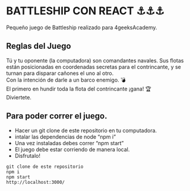 <h1 class="code-line" data-line-start=0 data-line-end=1 ><a id="BATTLESHIP_CON_REACT__0"></a>BATTLESHIP CON REACT ⚓⚓⚓</h1>
<p class="has-line-data" data-line-start="2" data-line-end="3">Pequeño juego de Battleship realizado para 4geeksAcademy.</p>
<h2 class="code-line" data-line-start=3 data-line-end=4 ><a id="Reglas_del_Juego_3"></a>Reglas del Juego</h2>
<p class="has-line-data" data-line-start="4" data-line-end="8">Tú y tu oponente (la computadora) son comandantes navales. Sus flotas están posicionadas en coordenadas secretas para el contrincante, y se turnan para disparar cañones el uno al otro.<br>
Con la intención de darle a un barco enemigo. 💣<br>
El primero en hundir toda la flota del contrincante ¡gana! 🏆<br>
Diviertete.</p>
<h2 class="code-line" data-line-start=9 data-line-end=10 ><a id="Para_poder_correr_el_juego_9"></a>Para poder correr el juego.</h2>
<ul>
<li class="has-line-data" data-line-start="10" data-line-end="11">Hacer un git clone de este repositorio en tu computadora.</li>
<li class="has-line-data" data-line-start="11" data-line-end="12">intalar las dependencias de node “npm i”</li>
<li class="has-line-data" data-line-start="12" data-line-end="13">Una vez instaladas debes correr “npm start”</li>
<li class="has-line-data" data-line-start="13" data-line-end="14">El juego debe estar corriendo de manera local.</li>
<li class="has-line-data" data-line-start="14" data-line-end="16">Disfrutalo!</li>
</ul>
<pre><code class="has-line-data" data-line-start="17" data-line-end="22" class="language-sh">git <span class="hljs-built_in">clone</span> de este repositorio
npm i
npm start
http://localhost:<span class="hljs-number">3000</span>/
</code></pre>